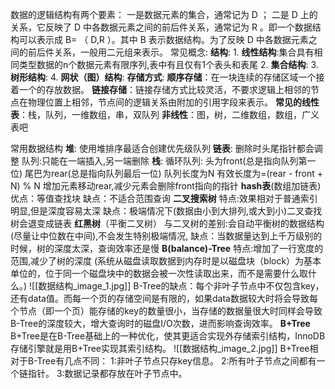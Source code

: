 数据的逻辑结构有两个要素：
	一是数据元素的集合，通常记为 D ；
	二是 D 上的关系，它反映了 D 中各数据元素之间的前后件关系，通常记为 R 。即一个数据结构可以表示成 B= （ D,R ）。其中 B 表示数据结构。为了反映 D 中各数据元素之间的前后件关系，一般用二元组来表示。
常见概念:
	**结构**:
		1. **线性结构**:集合具有相同类型数据的n个数据元素有限序列,表中有且仅有1个表头和表尾
		2. **集合结构**:
		3. **树形结构**:
		4. **网状（图）结构**:
	**存储方式**:
		**顺序存储**：在一块连续的存储区域一个接着一个的存放数据。
		**链接存储**：链接存储方式比较灵活，不要求逻辑上相邻的节点在物理位置上相邻，节点间的逻辑关系由附加的引用字段来表示。
	**常见的线性表**：栈，队列，一维数组，串，双队列
	**非线性**：图，树，二维数组，数组，广义表吧

常用数据结构
	**堆**:
		使用堆排序最适合创建优先级队列
	**链表**:
		删除时头尾指针都会调整
		队列:只能在一端插入,另一端删除
	**栈**:
		循环队列:
		头为front(总是指向队列第一位)
		尾巴为rear(总是指向队列最后一位)
		队列长度为N
		有效长度为=(rear - front + N) % N
		增加元素移动rear,减少元素会删除front指向的指针
	**hash表**(数组加链表)
		优点：等值查找块
		缺点：不适合范围查询
	**二叉搜索树**
		特点:效果相对于普通索引明显,但是深度容易太深
		缺点：极端情况下(数据由小到大排列,或大到小)二叉查找树会退变成链表
	**红黑树**（平衡二叉树）
		与二叉树的差别:会自动平衡树的数据结构(尽量让中位数在中间),不会发生特别极端情况,
		缺点：当数据量达到上千万级别的时候，树的深度太深，查询效率还是慢
	**B(balance)-Tree**
		特点:增加了一行宽度的范围,减少了树的深度
		(系统从磁盘读取数据到内存时是以磁盘块（block）为基本单位的，位于同一个磁盘块中的数据会被一次性读取出来，而不是需要什么取什么。)
		![[数据结构_image_1.jpg]]
		B-Tree的缺点：每个非叶子节点中不仅包含key，还有data值。而每一个页的存储空间是有限的，如果data数据较大时将会导致每个节点（即一个页）能存储的key的数量很小，当存储的数据量很大时同样会导致B-Tree的深度较大，增大查询时的磁盘I/O次数，进而影响查询效率。
	**B+Tree**
		B+Tree是在B-Tree基础上的一种优化，使其更适合实现外存储索引结构，InnoDB存储引擎就是用B+Tree实现其索引结构。
		![[数据结构_image_2.jpg]]
		B+Tree相对于B-Tree有几点不同：
		1:非叶子节点只存key信息。
		2:所有叶子节点之间都有一个链指针。
		3:数据记录都存放在叶子节点中。